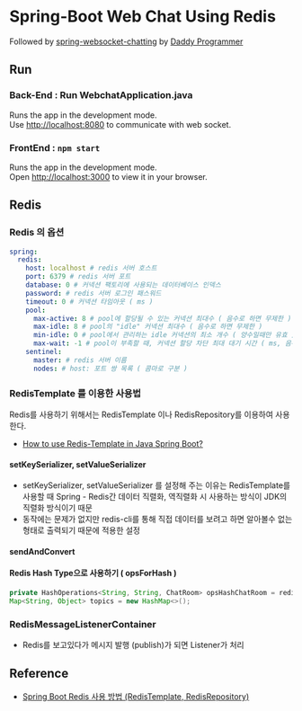 # Spring-Boot Web Chat Using Redis

Followed by [spring-websocket-chatting](https://daddyprogrammer.org/post/4077/spring-websocket-chatting/) by [Daddy Programmer](https://daddyprogrammer.org/)

## Run

### Back-End : Run WebchatApplication.java

Runs the app in the development mode.\
Use [http://localhost:8080](http://localhost:8080) to communicate with web socket.

### FrontEnd : `npm start`

Runs the app in the development mode.\
Open [http://localhost:3000](http://localhost:3000) to view it in your browser.

## Redis

### Redis 의 옵션

```yml
spring:
  redis:
    host: localhost # redis 서버 호스트
    port: 6379 # redis 서버 포트
    database: 0 # 커넥션 팩토리에 사용되는 데이터베이스 인덱스
    password: # redis 서버 로그인 패스워드
    timeout: 0 # 커넥션 타임아웃 ( ms )
    pool:
      max-active: 8 # pool에 할당될 수 있는 커넥션 최대수 ( 음수로 하면 무제한 )
      max-idle: 8 # pool의 "idle" 커넥션 최대수 ( 음수로 하면 무제한 )
      min-idle: 0 # pool에서 관리하는 idle 커넥션의 최소 개수 ( 양수일때만 유효 )
      max-wait: -1 # pool이 부족할 때, 커넥션 할당 차단 최대 대기 시간 ( ms, 음수로 하면 무제한)
    sentinel:
      master: # redis 서버 이름
      nodes: # host: 포트 쌍 목록 ( 콤마로 구분 )
```

### RedisTemplate 를 이용한 사용법

Redis를 사용하기 위해서는 RedisTemplate 이나 RedisRepository를 이용하여 사용한다.

- [How to use Redis-Template in Java Spring Boot?](https://medium.com/@hulunhao/how-to-use-redis-template-in-java-spring-boot-647a7eb8f8cc)

#### setKeySerializer, setValueSerializer

- setKeySerializer, setValueSerializer 를 설정해 주는 이유는 RedisTemplate를 사용할 때 Spring - Redis간 데이터 직렬화, 역직렬화 시 사용하는 방식이 JDK의 직렬화 방식이기 때문
- 동작에는 문제가 없지만 redis-cli를 통해 직접 데이터를 보려고 하면 알아볼수 없는 형태로 출력되기 때문에 적용한 설정

#### sendAndConvert

#### Redis Hash Type으로 사용하기 ( opsForHash )

```java
private HashOperations<String, String, ChatRoom> opsHashChatRoom = redisTemplate.opsForHash();
Map<String, Object> topics = new HashMap<>();

```

### RedisMessageListenerContainer

- Redis를 보고있다가 메시지 발행 (publish)가 되면 Listener가 처리

## Reference

- [Spring Boot Redis 사용 방법 (RedisTemplate, RedisRepository)](https://wildeveloperetrain.tistory.com/32)

